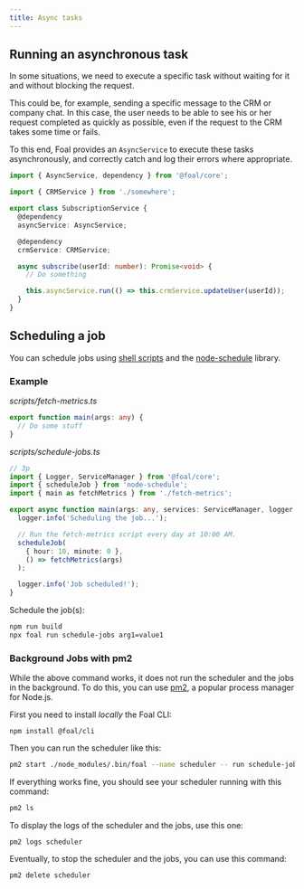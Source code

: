 ```yaml
---
title: Async tasks
---
```


## Running an asynchronous task

In some situations, we need to execute a specific task without waiting for it and without blocking the request.

This could be, for example, sending a specific message to the CRM or company chat. In this case, the user needs to be able to see his or her request completed as quickly as possible, even if the request to the CRM takes some time or fails.

To this end, Foal provides an `AsyncService` to execute these tasks asynchronously, and correctly catch and log their errors where appropriate.

```typescript
import { AsyncService, dependency } from '@foal/core';

import { CRMService } from './somewhere';

export class SubscriptionService {
  @dependency
  asyncService: AsyncService;

  @dependency
  crmService: CRMService;

  async subscribe(userId: number): Promise<void> {
    // Do something

    this.asyncService.run(() => this.crmService.updateUser(userId));
  }
}

```

## Scheduling a job

You can schedule jobs using [shell scripts](../cli/shell-scripts.md) and the [node-schedule](https://www.npmjs.com/package/node-schedule) library.

### Example

*scripts/fetch-metrics.ts*
```typescript
export function main(args: any) {
  // Do some stuff
}

```

*scripts/schedule-jobs.ts*
```typescript
// 3p
import { Logger, ServiceManager } from '@foal/core';
import { scheduleJob } from 'node-schedule';
import { main as fetchMetrics } from './fetch-metrics';

export async function main(args: any, services: ServiceManager, logger: Logger) {
  logger.info('Scheduling the job...');

  // Run the fetch-metrics script every day at 10:00 AM.
  scheduleJob(
    { hour: 10, minute: 0 },
    () => fetchMetrics(args)
  );

  logger.info('Job scheduled!');
}

```

Schedule the job(s):
```sh
npm run build
npx foal run schedule-jobs arg1=value1
```

### Background Jobs with pm2

While the above command works, it does not run the scheduler and the jobs in the background. To do this, you can use [pm2](http://pm2.keymetrics.io/), a popular process manager for Node.js.

First you need to install *locally* the Foal CLI:
```
npm install @foal/cli
```

Then you can run the scheduler like this:

```sh
pm2 start ./node_modules/.bin/foal --name scheduler -- run schedule-jobs arg1=value1
```

If everything works fine, you should see your scheduler running with this command:
```sh
pm2 ls
```

To display the logs of the scheduler and the jobs, use this one:
```
pm2 logs scheduler
```

Eventually, to stop the scheduler and the jobs, you can use this command:
```
pm2 delete scheduler
```